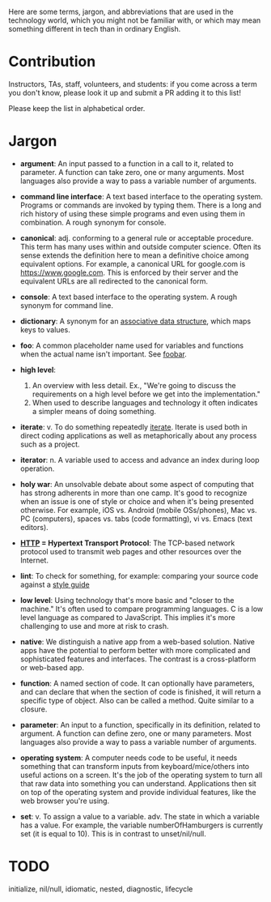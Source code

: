 Here are some terms, jargon, and abbreviations that are used in the technology world, which you might not be familiar with, or which may mean something different in tech than in ordinary English.

# Contribution

Instructors, TAs, staff, volunteers, and students: if you come across a term you don't know, please look it up and submit a PR adding it to this list!

Please keep the list in alphabetical order.

# Jargon

- **argument**: An input passed to a function in a call to it, related to parameter. A function can take zero, one or many arguments. Most languages also provide a way to pass a variable number of arguments. 

- **command line interface**: A text based interface to the operating system. Programs or commands are invoked by typing them. There is a long and rich history of using these simple programs and even using them in combination. A rough synonym for console. 

- **canonical**: adj. conforming to a general rule or acceptable procedure. This term has many uses within
and outside computer science. Often its sense extends the definition here to mean a definitive choice among equivalent options. For example, a canonical URL for google.com is https://www.google.com. This is enforced by their server and the equivalent URLs are all redirected to the canonical form.

- **console**: A text based interface to the operating system. A rough synonym for command line. 

- **dictionary**: A synonym for an [associative data structure](https://en.wikipedia.org/wiki/Associative_array), which maps keys to values.

- **foo**: A common placeholder name used for variables and functions when the actual name isn't important. See [foobar](https://en.wikipedia.org/wiki/Foobar).

- **high level**: 
    1. An overview with less detail. Ex., "We're going to discuss the requirements on a high level before we get into the implementation."
    1. When used to describe languages and technology it often indicates a simpler means of doing something.

- **iterate**: v. To do something repeatedly [iterate](http://www.thefreedictionary.com/iterate). Iterate
is used both in direct coding applications as well as metaphorically about any process such as a project. 

- **iterator**: n. A variable used to access and advance an index during loop operation. 

- **holy war**: An unsolvable debate about some aspect of computing that has strong adherents in more than one camp. It's good to recognize when an issue is one of style or choice and when it's being presented otherwise. For example, iOS vs. Android (mobile OSs/phones), Mac vs. PC (computers), spaces vs. tabs (code formatting), vi vs. Emacs (text editors).

- **[HTTP](https://en.wikipedia.org/wiki/Hypertext_Transfer_Protocol) = Hypertext Transport Protocol**: The TCP-based network protocol used to transmit web pages and other resources over the Internet.

- **lint**: To check for something, for example: comparing your source code against a [style guide](https://github.com/C4Q/AC3.2/tree/master/resources/swift-style-guide)

- **low level**: Using technology that's more basic and "closer to the machine." It's often used to compare programming languages. C is a low level language as compared to JavaScript. This implies it's more challenging to use and more at risk to crash.

- **native**: We distinguish a native app from a web-based solution. Native apps have the potential to perform better with more complicated and sophisticated features and interfaces. The contrast is a cross-platform or web-based app. 

- **function**: A named section of code. It can optionally have parameters, and can declare that when the section of code is finished, it will return a specific type of object. Also can be called a method. Quite similar to a closure. 

- **parameter**: An input to a function, specifically in its definition, related to argument. A function can define zero, one or many parameters. Most languages also provide a way to pass a variable number of arguments.

- **operating system**: A computer needs code to be useful, it needs something that can transform inputs from  keyboard/mice/others into useful actions on a screen. It's the job of the operating system to turn all that raw data into something you can understand. Applications then sit on top of the operating system and provide individual features, like the web browser you're using.

- **set**: v. To assign a value to a variable.
	adv. The state in which a variable has a value. For example, the variable numberOfHamburgers is currently set (it is equal to 10). This is in contrast to unset/nil/null.

# TODO

initialize, nil/null, idiomatic, nested, diagnostic, lifecycle


